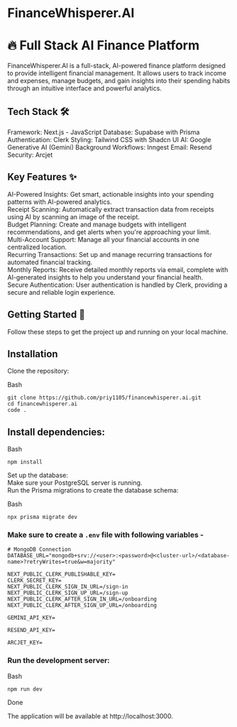 
# FinanceWhisperer.AI
# 🔥 Full Stack AI Finance Platform 

FinanceWhisperer.AI is a full-stack, AI-powered finance platform designed to provide intelligent financial management. It allows users to track income and expenses, manage budgets, and gain insights into their spending habits through an intuitive interface and powerful analytics.

## Tech Stack 🛠️
Framework: Next.js - JavaScript
Database: Supabase with Prisma
Authentication: Clerk
Styling: Tailwind CSS with Shadcn UI
AI: Google Generative AI (Gemini)
Background Workflows: Inngest
Email: Resend
Security: Arcjet

## Key Features ✨
AI-Powered Insights: Get smart, actionable insights into your spending patterns with AI-powered analytics.   
Receipt Scanning: Automatically extract transaction data from receipts using AI by scanning an image of the receipt.   
Budget Planning: Create and manage budgets with intelligent recommendations, and get alerts when you're approaching your limit.   
Multi-Account Support: Manage all your financial accounts in one centralized location.    
Recurring Transactions: Set up and manage recurring transactions for automated financial tracking.    
Monthly Reports: Receive detailed monthly reports via email, complete with AI-generated insights to help you understand your financial health.    
Secure Authentication: User authentication is handled by Clerk, providing a secure and reliable login experience.     


## Getting Started 🚀
Follow these steps to get the project up and running on your local machine.

## Installation
Clone the repository:

Bash
```
git clone https://github.com/priy1105/financewhisperer.ai.git
cd financewhisperer.ai
code .
```

## Install dependencies:

Bash
```
npm install
```
Set up the database:   
Make sure your PostgreSQL server is running.   
Run the Prisma migrations to create the database schema:   

Bash
```
npx prisma migrate dev
```


### Make sure to create a `.env` file with following variables -

```
# MongoDB Connection
DATABASE_URL="mongodb+srv://<user>:<password>@<cluster-url>/<database-name>?retryWrites=true&w=majority"

NEXT_PUBLIC_CLERK_PUBLISHABLE_KEY=
CLERK_SECRET_KEY=
NEXT_PUBLIC_CLERK_SIGN_IN_URL=/sign-in
NEXT_PUBLIC_CLERK_SIGN_UP_URL=/sign-up
NEXT_PUBLIC_CLERK_AFTER_SIGN_IN_URL=/onboarding
NEXT_PUBLIC_CLERK_AFTER_SIGN_UP_URL=/onboarding

GEMINI_API_KEY=

RESEND_API_KEY=

ARCJET_KEY=
```

### Run the development server:

Bash
```
npm run dev
```
Done

The application will be available at http://localhost:3000.
